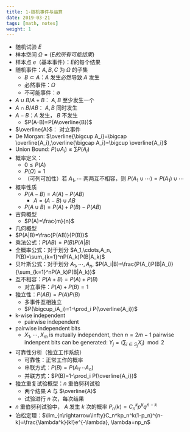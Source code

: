 ```yaml
---
title: 1-随机事件与运算
date: 2019-03-21
tags: [math, notes]
weight: 1
---
```


* 随机试验 $E$
* 样本空间 $\Omega=\{E的所有可能结果\}$
* 样本点 $e$（基本事件）：$E$的每个结果
* 随机事件：$A,B,C$ 为 $\Omega$ 的子集
  * $B\subset A$：$A$ 发生必然导致 $A$ 发生
  * 必然事件：$\Omega$
  * 不可能事件：$\emptyset$
* $A\cup B/A+B$： $A,B$ 至少发生一个
* $A\cap B/AB$： $A,B$ 同时发生
* $A - B$：$A$ 发生， $B$ 不发生
  * $P(A-B)=P(A\overline{B})$
* $\overline{A}$： 对立事件
* De Morgan: $\overline{\bigcup A_i}=\bigcap \overline{A_i},\overline{\bigcap A_i}=\bigcup \overline{A_i}$
* Union Bound: $P(\cup A_i)\leq\sum P(A_i)$
* 概率定义：
  * $0\leq P(A)$
  * $P(\Omega)=1$
  * （可列可加性）若 $A_1,\cdots$ 两两互不相容，则 $P(A_1\cup\cdots)=P(A_1)\cup\cdots$
* 概率性质
  * $P(A-B)=A(A)-P(AB)$
    * $A=(A-B)\cup AB$
  * $P(A\cup B)=P(A)+P(B)-P(AB)$
* 古典概型
  * $P(A)=\frac{m}{n}$
* 几何概型
* $P(A|B)=\frac{P(AB)}{P(B)}$
* 乘法公式：$P(AB)=P(B)P(A|B)$
* 全概率公式：对于划分 $A_1,\cdots,A_n, P(B)=\sum_{k=1}^nP(A_k)P(B|A_k)$
* 贝叶斯公式：对于划分 $A_1,\cdots,A_n$, $P(A_i|B)=\frac{P(A_i)P(B|A_i)}{\sum_{k=1}^nP(A_k)P(B|A_k)}$
* 互不相容：$P(A+B)=P(A)+P(B)$
  * 对立事件：$P(A)+P(B)=1$
* 独立性：$P(AB)=P(A)P(B)$
  * 多事件互相独立
  * $P(\bigcup_iA_i)=1-\prod_i P(\overline{A_i})$
* k-wise independent
  * pairwise independent
* pairwise independent bits
  * $X_1,\cdots,X_m$ is mutually independent, then $n=2m-1$ pairwise indenpent bits can be generated: $Y_j=(\sum_{i\in S_j}X_i)\mod 2$
* 可靠性分析（独立工作系统）
  * 可靠性：正常工作的概率
  * 串联方式：$P(B)=P(A_1\cdots A_n)$
  * 并联方式：$P(B)=1-\prod_i P(\overline{A_i})$
* 独立重复试验概型：$n$ 重伯努利试验
  * 两个结果 $A$ 与 $\overline{A}$
  * 试验进行 $n$ 次，每次结果
* $n$ 重伯努利试验中， $A$ 发生 $k$ 次的概率 $P_n(k)=C_n^kp^kq^{n-k}$
* 泊松定理：$\lim_{n\rightarrow\infty}C_n^kp_n^k(1-p_n)^{n-k}=\frac{\lambda^k}{k!}e^{-\lambda}, \lambda=np_n$